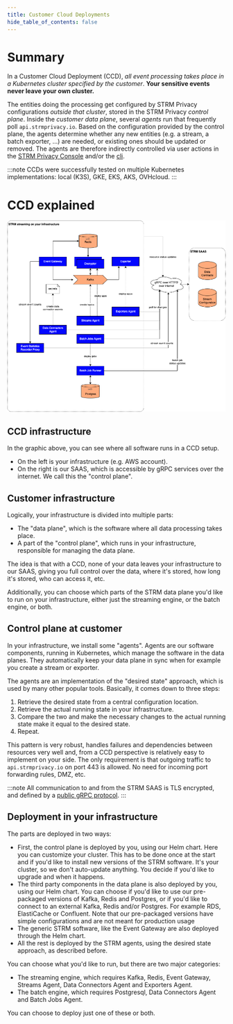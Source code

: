 ```yaml
---
title: Customer Cloud Deployments
hide_table_of_contents: false
---
```

[console]: https://console.strmprivacy.io
[cli]: https://docs.strmprivacy.io/docs/latest/cli-index/
[api]: https://github.com/strmprivacy/api-definitions/tree/master/protos/strmprivacy

# Summary

In a Customer Cloud Deployment (CCD), _all event processing takes place in a Kubernetes cluster specified by the
customer_. **Your sensitive events never leave your own cluster.**

The entities doing the processing get configured by STRM Privacy configurations _outside that cluster_, stored in the
STRM Privacy _control plane_. Inside the _customer data plane_, several _agents_ run that frequently poll
`api.strmprivacy.io`. Based on the configuration provided by the control plane, the agents determine whether any new
entities (e.g. a stream, a batch exporter, ...) are needed, or existing ones should be updated or removed. The agents
are therefore indirectly controlled via user actions in the [STRM Privacy Console][console] and/or the [cli][cli].

:::note CCDs were successfully tested on multiple Kubernetes implementations: local (K3S), GKE, EKS, AKS, OVHcloud.
:::

# CCD explained

![ccd infra](/img/ccd-infra.png)

## CCD infrastructure

In the graphic above, you can see where all software runs in a CCD setup.

- On the left is your infrastructure (e.g. AWS account).
- On the right is our SAAS, which is accessible by gRPC services over the internet. We call this the "control plane".

## Customer infrastructure

Logically, your infrastructure is divided into multiple parts:

- The "data plane", which is the software where all data processing takes place.
- A part of the "control plane", which runs in your infrastructure, responsible for managing the data plane.

The idea is that with a CCD, none of your data leaves your infrastructure to our SAAS, giving you full control over the
data, where it's stored, how long it's stored, who can access it, etc.

Additionally, you can choose which parts of the STRM data plane you'd like to run on your infrastructure, either just
the streaming engine, or the batch engine, or both.

## Control plane at customer

In your infrastructure, we install some "agents". Agents are our software components, running in Kubernetes, which
manage the software in the data planes. They automatically keep your data plane in sync when for example you create a 
stream or exporter.

The agents are an implementation of the "desired state" approach, which is used by many other popular tools. Basically,
it comes down to three steps:

1. Retrieve the desired state from a central configuration location.
2. Retrieve the actual running state in your infrastructure.
3. Compare the two and make the necessary changes to the actual running state make it equal to the desired state.
4. Repeat.

This pattern is very robust, handles failures and dependencies between resources very well and, from a CCD perspective
is relatively easy to implement on your side. The only requirement is that outgoing traffic to `api.strmprivacy.io` on
port 443 is allowed. No need for incoming port forwarding rules, DMZ, etc.

:::note All communication to and from the STRM SAAS is TLS encrypted, and defined by a [public gRPC protocol][api].
:::

## Deployment in your infrastructure

The parts are deployed in two ways:
- First, the control plane is deployed by you, using our Helm chart. Here you can customize your cluster. This has to
  be done once at the start and if you'd like to install new versions of the STRM software. It's your cluster, so we
  don't auto-update anything. You decide if you'd like to upgrade and when it happens.
- The third party components in the data plane is also deployed by you, using our Helm chart. You can choose if you'd
  like to use our pre-packaged versions of Kafka, Redis and Postgres, or if you'd like to connect to an external
  Kafka, Redis and/or Postgres. For example RDS, ElastiCache or Confluent. Note that our pre-packaged versions have
  simple configurations and are not meant for production usage
- The generic STRM software, like the Event Gateway are also deployed through the Helm chart.
- All the rest is deployed by the STRM agents, using the desired state approach, as described before.

You can choose what you'd like to run, but there are two major categories:

- The streaming engine, which requires Kafka, Redis, Event Gateway, Streams Agent, Data Connectors Agent and Exporters
  Agent.
- The batch engine, which requires Postgresql, Data Connectors Agent and Batch Jobs Agent. 

You can choose to deploy just one of these or both.
